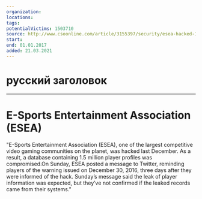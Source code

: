 ```yaml
---
organization: 
locations: 
tags: 
potentialVictims: 1503710
source: http://www.csoonline.com/article/3155397/security/esea-hacked-1-5-million-records-leaked-after-alleged-failed-extortion-attempt.html
start: 
end: 01.01.2017
added: 21.03.2021
---
```


# русский заголовок

---

# E-Sports Entertainment Association (ESEA)

"E-Sports Entertainment Association (ESEA), one of the largest competitive video gaming communities on the planet, was hacked last December. As a result, a database containing 1.5 million player profiles was compromised.On Sunday, ESEA posted a message to Twitter, reminding players of the warning issued on December 30, 2016, three days after they were informed of the hack. Sunday’s message said the leak of player information was expected, but they’ve not confirmed if the leaked records came from their systems." 
